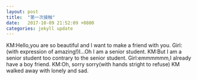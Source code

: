 ```yaml
---
layout: post
title:  "第一次接触"
date:   2017-10-09 21:52:09 +0800
categories: jekyll update
---
```

KM:Hello,you are so beautiful and I want to make a friend with you.
Girl:(with expression of amazing!)I...Oh I am a senior student.
KM:But I am a senior student too contrary to the senior student.
Girl:emmmmmm,I already have a boy friend.
KM:Oh, sorry sorry(with hands stright to refuse)
KM walked away with lonely and sad.
